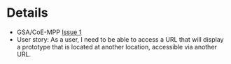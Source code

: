# Details
* GSA/CoE-MPP [Issue 1](https://github.com/GSA/CoE-MPP/issues/1)
* User story: As a user, I need to be able to access a URL that will display a prototype that is located at another location, accessible via another URL.
